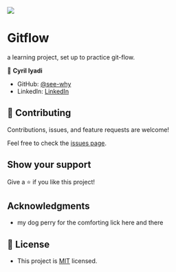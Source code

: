 ![](https://img.shields.io/badge/Microverse-blueviolet)
# Gitflow
a learning project, set up to practice git-flow.

👤 **Cyril Iyadi**

- GitHub: [@see-why](https://github.com/see-why)
- LinkedIn: [LinkedIn](https://www.linkedin.com/in/cyril-iyadi-83517270)

## 🤝 Contributing

Contributions, issues, and feature requests are welcome!

Feel free to check the [issues page](../../issues/).

## Show your support

Give a ⭐️ if you like this project!

## Acknowledgments
- my dog perry for the comforting lick here and there 
## 📝 License
- This project is [MIT](./LICENSE) licensed.